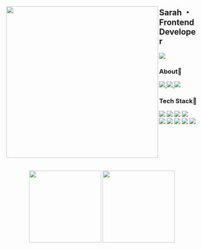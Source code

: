 <!-- ![header](https://capsule-render.vercel.app/api?type=waving&color=auto&height=250&section=header&text=Hello,%20I'm%20Sarah👻&fontSize=70&animation=fadeIn&fontAlignY=35&desc=👉%20Frontend%20Devleoper&descAlignY=55&descAlign=70) -->

<div align="center">
  <img width="400" align="left" src="https://user-images.githubusercontent.com/77434535/154830710-e2b64419-c920-4b1f-9240-36c0d69bb004.gif"/> 
  <div align="left">
    <h2>Sarah ・ Frontend Developer</h2>
    <a href="https://github.com/xxell-8"><img src="https://hits.seeyoufarm.com/api/count/incr/badge.svg?url=https%3A%2F%2Fgithub.com%2FXxell-8&count_bg=%23000000&title_bg=%23000000&icon=github.svg&icon_color=%23E7E7E7&title=GitHub&edge_flat=false)"/></a>
    <h3>About👀</h3>
    <p>
      <a href="https://ccell.notion.site/d1f96d50ee4d4bbabd47bdca15334070" target="_blank">
        <img src="https://img.shields.io/badge/Portfolio-FFFFFF?style=flat&logo=Notion&logoColor=black"/>
      </a>
      <a href="https://velog.io/@xxell-8" target="_blank">
        <img src="https://img.shields.io/badge/velog-34E0A1?style=flat&logo=Vimeo&logoColor=white"/>
      </a>
      <a href="mailto:cell8pepper@gmail.com">
        <img src="https://img.shields.io/badge/Gmail-EA4335?style=flat&logo=Gmail&logoColor=white&mailto:6513032@gmail.com"/>
      </a>
    </p>
    <h3>Tech Stack🚀</h3>
    <p>
      <img src="https://img.shields.io/badge/JavaScript-F7DF1E?style=flat&logo=JavaScript&logoColor=black"/> 
      <img src="https://img.shields.io/badge/Vue.js-4FC08D?style=flat&logo=Vue-dot-js&logoColor=white"/>
      <img src="https://img.shields.io/badge/HTML5-E34F26?style=flat&logo=HTML5&logoColor=white"/> 
      <img src="https://img.shields.io/badge/CSS3-1572B6?style=flat&logo=CSS3&logoColor=white"/> 
      <br>
      <img src="https://img.shields.io/badge/Python-3776AB?style=flat&logo=Python&logoColor=white"/> 
      <img src="https://img.shields.io/badge/Java-007396?style=flat&logo=Java&logoColor=white"/>
      <img src="https://img.shields.io/badge/Django-092E20?style=flat&logo=Django&logoColor=white"/>
      <img src="https://img.shields.io/badge/Git-F05032?style=flat&logo=Git&logoColor=white"/>
      <img src="https://img.shields.io/badge/Jira-0052CC?style=flat&logo=JiraSoftware&logoColor=white"/>
    </p>
  </div>
  <br clear="left">
  <br>
  <br>
  <div align="center">
    <img height="190" src="https://github-readme-stats.vercel.app/api?username=Xxell-8&count_private=true&show_icons=true&theme=dracula" />
    <img height="190" src="https://github-readme-stats.vercel.app/api/top-langs/?username=xxell-8&theme=dracula&layout=compact&langs_count=8"/>
  </div>
</div>
